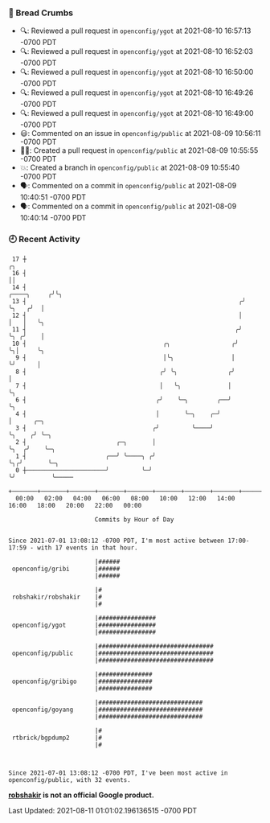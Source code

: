 ### 🍞 Bread Crumbs

 * 🔍: Reviewed a pull request in  `openconfig/ygot` at 2021-08-10 16:57:13 -0700 PDT
 * 🔍: Reviewed a pull request in  `openconfig/ygot` at 2021-08-10 16:52:03 -0700 PDT
 * 🔍: Reviewed a pull request in  `openconfig/ygot` at 2021-08-10 16:50:00 -0700 PDT
 * 🔍: Reviewed a pull request in  `openconfig/ygot` at 2021-08-10 16:49:26 -0700 PDT
 * 🔍: Reviewed a pull request in  `openconfig/ygot` at 2021-08-10 16:49:00 -0700 PDT
 * 😃: Commented on an issue in `openconfig/public` at 2021-08-09 10:56:11 -0700 PDT
 * ✍🏼: Created a pull request in `openconfig/public` at 2021-08-09 10:55:55 -0700 PDT
 * 💥: Created a branch in `openconfig/public` at 2021-08-09 10:55:40 -0700 PDT
 * 🗣: Commented on a commit in `openconfig/public` at 2021-08-09 10:40:51 -0700 PDT
 * 🗣: Commented on a commit in `openconfig/public` at 2021-08-09 10:40:14 -0700 PDT

### 🕘 Recent Activity
```
 17 ┼                                                                        ╭╮
 16 ┤                                                                        ││
 14 ┤                                                            ╭────╮     ╭╯╰╮
 13 ┤                                                           ╭╯    ╰╮   ╭╯  │
 12 ┤                                                           │      │   │   ╰╮
 11 ┤                                                          ╭╯      ╰╮ ╭╯    │
 10 ┤                                      ╭╮                 ╭╯        ╰╮│     ╰╮
  9 ┤                                      │╰╮                │          ╰╯      │
  8 ┤                                     ╭╯ ╰╮              ╭╯                  │
  7 ┤                                     │   ╰╮             │                   ╰╮
  6 ┤                                    ╭╯    ╰─╮        ╭──╯                    ╰╮
  4 ┤                                    │       ╰─╮    ╭─╯                        │      ╭─╮
  3 ┤                                   ╭╯         ╰────╯                          ╰╮    ╭╯ ╰─╮
  2 ┤                         ╭─╮       │                                           ╰╮  ╭╯    ╰─╮
  1 ┤                      ╭──╯ ╰────╮ ╭╯                                            ╰╮╭╯       ╰─╮
  0 ┼──────────────────────╯         ╰─╯                                              ╰╯          ╰─────
    +───────+───────+───────+───────+───────+───────+───────+───────+───────+───────+───────+───────+────
  00:00   02:00   04:00   06:00   08:00   10:00   12:00   14:00   16:00   18:00   20:00   22:00   00:00   

						Commits by Hour of Day


Since 2021-07-01 13:08:12 -0700 PDT, I'm most active between 17:00-17:59 - with 17 events in that hour.

```



```
                        |######
 openconfig/gribi       |######
                        |######

                        |#
 robshakir/robshakir    |#
                        |#

                        |################
 openconfig/ygot        |################
                        |################

                        |################################
 openconfig/public      |################################
                        |################################

                        |###############
 openconfig/gribigo     |###############
                        |###############

                        |#############################
 openconfig/goyang      |#############################
                        |#############################

                        |#
 rtbrick/bgpdump2       |#
                        |#



Since 2021-07-01 13:08:12 -0700 PDT, I've been most active in openconfig/public, with 32 events.

```
**[robshakir](mailto:robjs@google.com) is not an official Google product.**  


Last Updated: 2021-08-11 01:01:02.196136515 -0700 PDT
